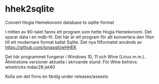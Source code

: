 # hhek2sqlite
Convert Hogia Hemekonomi database to sqlite-format

I mitten av 90-talet fanns ett program som hette Hogia Hemekonomi. Det sparar data i en mdb-fil. Det här är ett program för att konvertera den filen till ett modernare format kallat Sqlite. Det nya filformatet används av https://github.com/jonasgit/wHHEK

Det här programmet fungerar i Windows 10, 11 och Wine (Linux m.m.).  Åtminstone versioner aktuella i skrivande stund. För Wine behövs:
winetricks mdac28 jet40

Kolla om det finns en färdig under releases/assests
